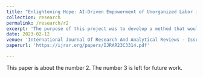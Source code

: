 ```yaml
---
title: "Enlightening Hope: AI-Driven Empowerment of Unorganized Labor in Developing Nations"
collection: research
permalink: /research/r2
excerpt: 'The purpose of this project was to develop a method that would benefit the unorganised sectors of the economy while improving people's lives. It centred on the use of federated learning and the upholding of data privacy in such systems.'
date: 2023-02-12
venue: 'International Journal Of Research And Analytical Reviews - Issue 3, Volume 10'
paperurl: 'https://ijrar.org/papers/IJRAR23C3314.pdf'

---
```

This paper is about the number 2. The number 3 is left for future work.

